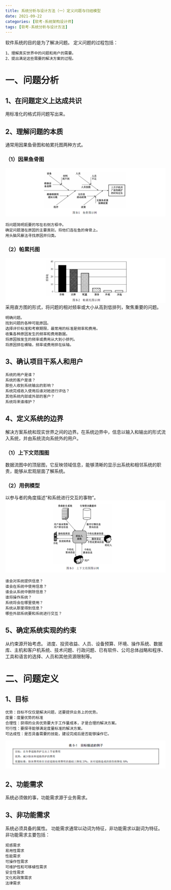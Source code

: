 ```yaml
---
title: 系统分析与设计方法（一）定义问题与归结模型
date: 2021-09-22
categories: [软考-系统架构设计师]
tags: [软考-系统分析与设计方法]
---
```


软件系统的目的是为了解决问题。
定义问题的过程包括：
```
1、理解真实世界中的问题和用户的需要。
2、提出满足这些需要的解决方案的过程。
```

# 一、问题分析
## 1、在问题定义上达成共识
用标准化的格式将问题写出来。
## 2、理解问题的本质
通常用因果鱼骨图和帕累托图两种方式。
### （1）因果鱼骨图
![](/images/ruankao/5-1.png)
```
将问题简明扼要的写在右侧方框中。
确定问题潜在原因的主要类别，将他们连在鱼的脊骨上。
用头脑风暴法寻找原因并归类。
```
### （2）帕累托图
![](/images/ruankao/5-2.png)
采用直方图的形式，将问题的相对频率或大小从高到低排列，聚焦重要的问题。
```
明确问题。
找到问题的各种可能原因。
选择评价标准和考察期限，最常用的标准是频率和费用。
收集各种原因发生的频率和费用数据。
将原因按发生的频率或费用从大到小排列。
将原因排在横轴，频率或费用排在纵轴。
```
## 3、确认项目干系人和用户
```
系统的用户是谁？
系统的客户是谁？
那些人收到系统输出的影响？
系统完成收入使用后谁对她进行评估？
其他系统内部或外部的客户？
系统将来谁维护？
```
## 4、定义系统的边界
解决方案系统和现实世界之间的边界。在系统边界中，信息以输入和输出的形式流入系统，并由系统流向系统外的用户。
### （1）上下文范围图
数据流图中的顶层图，它反映领域信息，能够清晰的显示出系统和相邻系统的职责，能够从宏观层面了解系统。
### （2）用例模型
以参与者的角度描述“和系统进行交互的事物”。
![](/images/ruankao/5-3.png)
```
谁会对系统提供信息？
谁会在系统中使用信息？
谁会从系统中删除信息？
谁将操作系统？
系统将会在哪里使用？
系统从那里得到信息？
哪些外部系统要和系统进行交互？
```
## 5、确定系统实现的约束
从约束源开始考虑。
进度、投资收益、人员、设备预算、环境、操作系统、数据库、主机和客户机系统、技术问题、行政问题、已有软件、公司总体战略和程序、工具和语言的选择、人员和其他资源限制等。
# 二、问题定义
## 1、目标
```
优势：目标不仅仅是解决问题，还要提供业务上的优势。
度量：度量优势的标准
合理性：获得的业务优势要大于工作量成本，才是合理的解决方案。
可行性：要探寻能够满足度量标准的解决方案。
可达成性：是否具备需要的技能，建设完成后是否能够操作它。
```
![](/images/ruankao/5-4.png)
## 2、功能需求
系统必须做的事，功能需求源于业务需求。
## 3、非功能需求
系统必须具备的属性。
功能需求通常以动词为特征，非功能需求以副词为特征。
非功能需求主要包括：
```
观感需求
易用性需求
性能需求
可操作性需求
可维护性和可移植性需求
安全性需求
文化和政策需求
法律需求
```